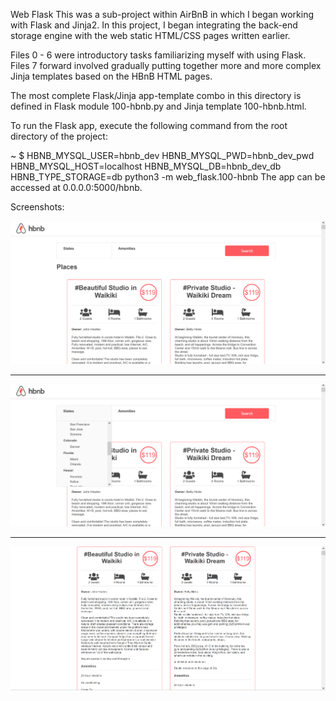 Web Flask
This was a sub-project within AirBnB in which I began working with Flask and Jinja2. In this project, I began integrating the back-end storage engine with the web static HTML/CSS pages written earlier.

Files 0 - 6 were introductory tasks familiarizing myself with using Flask. Files 7 forward involved gradually putting together more and more complex Jinja templates based on the HBnB HTML pages.

The most complete Flask/Jinja app-template combo in this directory is defined in Flask module 100-hbnb.py and Jinja template 100-hbnb.html.

To run the Flask app, execute the following command from the root directory of the project:

~ $ HBNB_MYSQL_USER=hbnb_dev HBNB_MYSQL_PWD=hbnb_dev_pwd HBNB_MYSQL_HOST=localhost
HBNB_MYSQL_DB=hbnb_dev_db HBNB_TYPE_STORAGE=db python3 -m web_flask.100-hbnb
The app can be accessed at 0.0.0.0:5000/hbnb.

Screenshots:

<p align="center">
  <img src="https://github.com/Abrish-b/AirBnB_clone_v2/blob/master/assets/hbnb_screenshot_0.png"
       alt="HolbertonBnB logo">
</p>

---

<p align="center">
  <img src="https://github.com/Abrish-b/AirBnB_clone_v2/blob/master/assets/hbnb_screenshot_1.png"
       alt="HolbertonBnB logo">
</p>

---

<p align="center">
  <img src="https://github.com/Abrish-b/AirBnB_clone_v2/blob/master/assets/hbnb_screenshot_2.png"
       alt="HolbertonBnB logo">
</p>
